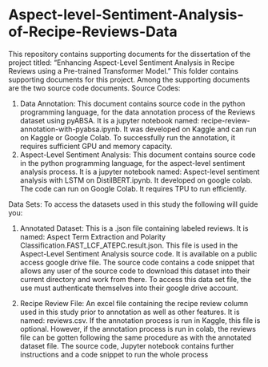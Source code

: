 # Aspect-level-Sentiment-Analysis-of-Recipe-Reviews-Data

This repository contains supporting documents for the dissertation of the project titled: “Enhancing Aspect-Level Sentiment Analysis in Recipe Reviews using a Pre-trained Transformer Model.” This folder contains supporting documents for this project. Among the supporting documents are the two source code documents.
Source Codes: 
1.	Data Annotation: This document contains source code in the python programming language, for the data annotation process of the Reviews dataset using pyABSA. It is a jupyter notebook named: recipe-review-annotation-with-pyabsa.ipynb. It was developed on Kaggle and can run on Kaggle or Google Colab. To successfully run the annotation, it requires sufficient GPU and memory capacity. 
2.	Aspect-Level Sentiment Analysis: This document contains source code in the python programming language, for the aspect-level sentiment analysis process. It is a jupyter notebook named: Aspect-level sentiment analysis with LSTM on DistilBERT.ipynb. It developed on google colab. The code can run on Google Colab. It requires TPU to run efficiently.
   
Data Sets:
To access the datasets used in this study the following will guide you:
1.	Annotated Dataset: This is a .json file containing labeled reviews. It is named: Aspect Term Extraction and Polarity Classification.FAST_LCF_ATEPC.result.json. This file is used in the Aspect-Level Sentiment Analysis source code. It is available on a public access google drive file. The source code contains a code snippet that allows any user of the source code to download this dataset into their current directory and work from there. To access this data set file, the use must authenticate themselves into their google drive account. 

2.	Recipe Review File: An excel file containing the recipe review column used in this study prior to annotation as well as other features. It is named: reviews.csv. If the annotation process is run in Kaggle, this file is optional. However, if the annotation process is run in colab, the reviews file can be gotten following the same procedure as with the annotated dataset file. The source code, Jupyter notebook contains further instructions and a code snippet to run the whole process

